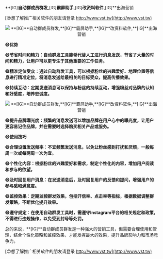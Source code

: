 **[IG]**自动群成员群发,**[IG]**霸屏助手,**[IG]**改资料软件,**[IG]**出海营销

[😍想了解推广相关软件的朋友请登录 http://www.vst.tw](http://www.vst.tw)

 <center><img src="https://vst.tw/MP4/tuiguang/png/1.png" alt="**[IG]**自动群成员群发,**[IG]**霸屏助手,**[IG]**改资料软件,**[IG]**出海营销"></center>

**😄优势**

**😄节省时间和精力：自动群发工具能够代替人工进行消息发送，节省了大量的时间和精力，让用户可以更专注于其他重要的工作任务。**

**😄精准定位受众：通过自动群发工具，可以根据粉丝的兴趣爱好、地理位置等信息进行精准定位，将消息发送给最相关的目标受众，提高传播效果。**

**😄持续互动：定期发送消息可以保持与粉丝的持续互动，增强粉丝对品牌的认知和好感度，培养忠诚度。**

 <center><img src="https://vst.tw/MP4/tuiguang/png/0.png" alt="**[IG]**自动群成员群发,**[IG]**霸屏助手,**[IG]**改资料软件,**[IG]**出海营销"></center>

**😄提升品牌曝光度：频繁的消息发送可以增加品牌在用户心中的曝光度，让用户更容易记住品牌，并在需要时选择购买相关产品或服务。**

**😄使用技巧**

**😄合理设置发送频率：不宜频繁发送消息，以免让粉丝感到打扰和厌烦，一般每周一次或每两周一次为宜。**

**😄个性化内容：根据粉丝的兴趣爱好和需求，制定个性化的内容，增加用户阅读和参与的欲望。**

**😄及时回复用户消息：在发送消息后，及时回复用户的反馈和提问，增强用户的参与感和满意度。**

**😄监控效果：定期监控群发效果，包括开信率、点击率等指标，根据数据调整群发策略，不断优化提升效果。**

**😄遵守规定：在使用自动群发工具时，需遵守Instagram平台的相关规定和政策，不得进行违规操作，以免受到封号等处罚。**

总的来说，**[IG]**自动群成员群发是一种强大的营销工具，但需要合理使用和管理，结合个性化策略和监控效果，才能发挥最大的效果，提升品牌影响力和市场竞争力。

[😍想了解推广相关软件的朋友请登录 http://www.vst.tw](http://www.vst.tw)



